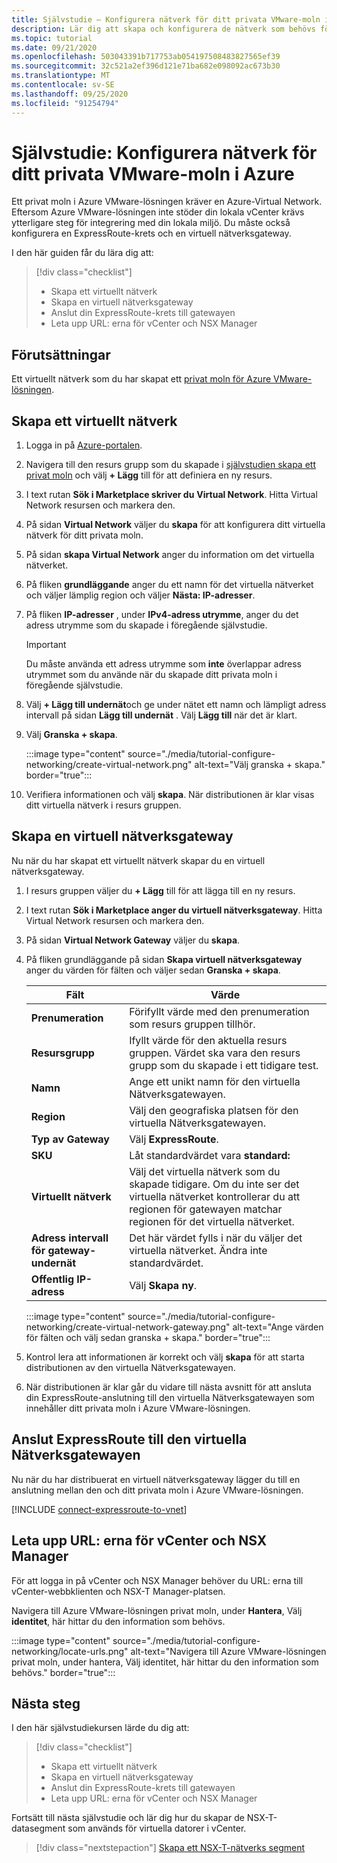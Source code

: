 ```yaml
---
title: Självstudie – Konfigurera nätverk för ditt privata VMware-moln i Azure
description: Lär dig att skapa och konfigurera de nätverk som behövs för att distribuera ditt privata moln i Azure
ms.topic: tutorial
ms.date: 09/21/2020
ms.openlocfilehash: 503043391b717753ab054197508483827565ef39
ms.sourcegitcommit: 32c521a2ef396d121e71ba682e098092ac673b30
ms.translationtype: MT
ms.contentlocale: sv-SE
ms.lasthandoff: 09/25/2020
ms.locfileid: "91254794"
---
```

# <a name="tutorial-configure-networking-for-your-vmware-private-cloud-in-azure"></a>Självstudie: Konfigurera nätverk för ditt privata VMware-moln i Azure

Ett privat moln i Azure VMware-lösningen kräver en Azure-Virtual Network. Eftersom Azure VMware-lösningen inte stöder din lokala vCenter krävs ytterligare steg för integrering med din lokala miljö. Du måste också konfigurera en ExpressRoute-krets och en virtuell nätverksgateway.

I den här guiden får du lära dig att:

> [!div class="checklist"]
> * Skapa ett virtuellt nätverk
> * Skapa en virtuell nätverksgateway
> * Anslut din ExpressRoute-krets till gatewayen
> * Leta upp URL: erna för vCenter och NSX Manager

## <a name="prerequisites"></a>Förutsättningar 
Ett virtuellt nätverk som du har skapat ett [privat moln för Azure VMware-lösningen](tutorial-create-private-cloud.md). 

## <a name="create-a-virtual-network"></a>Skapa ett virtuellt nätverk

1. Logga in på [Azure-portalen](https://portal.azure.com).

1. Navigera till den resurs grupp som du skapade i [självstudien skapa ett privat moln](tutorial-create-private-cloud.md) och välj **+ Lägg** till för att definiera en ny resurs. 

1. I text rutan **Sök i Marketplace skriver du** **Virtual Network**. Hitta Virtual Network resursen och markera den.

1. På sidan **Virtual Network** väljer du **skapa** för att konfigurera ditt virtuella nätverk för ditt privata moln.

1. På sidan **skapa Virtual Network** anger du information om det virtuella nätverket.

1. På fliken **grundläggande** anger du ett namn för det virtuella nätverket och väljer lämplig region och väljer **Nästa: IP-adresser**.

1. På fliken **IP-adresser** , under **IPv4-adress utrymme**, anger du det adress utrymme som du skapade i föregående självstudie.

   > [!IMPORTANT]
   > Du måste använda ett adress utrymme som **inte** överlappar adress utrymmet som du använde när du skapade ditt privata moln i föregående självstudie.

1. Välj **+ Lägg till undernät**och ge under nätet ett namn och lämpligt adress intervall på sidan **Lägg till undernät** . Välj **Lägg till** när det är klart.

1. Välj **Granska + skapa**.

   :::image type="content" source="./media/tutorial-configure-networking/create-virtual-network.png" alt-text="Välj granska + skapa." border="true":::

1. Verifiera informationen och välj **skapa**. När distributionen är klar visas ditt virtuella nätverk i resurs gruppen.

## <a name="create-a-virtual-network-gateway"></a>Skapa en virtuell nätverksgateway

Nu när du har skapat ett virtuellt nätverk skapar du en virtuell nätverksgateway.

1. I resurs gruppen väljer du **+ Lägg** till för att lägga till en ny resurs.

1. I text rutan **Sök i Marketplace anger du** **virtuell nätverksgateway**. Hitta Virtual Network resursen och markera den.

1. På sidan **Virtual Network Gateway** väljer du **skapa**.

1. På fliken grundläggande på sidan **Skapa virtuell nätverksgateway** anger du värden för fälten och väljer sedan **Granska + skapa**. 

   | Fält | Värde |
   | --- | --- |
   | **Prenumeration** | Förifyllt värde med den prenumeration som resurs gruppen tillhör. |
   | **Resursgrupp** | Ifyllt värde för den aktuella resurs gruppen. Värdet ska vara den resurs grupp som du skapade i ett tidigare test. |
   | **Namn** | Ange ett unikt namn för den virtuella Nätverksgatewayen. |
   | **Region** | Välj den geografiska platsen för den virtuella Nätverksgatewayen. |
   | **Typ av Gateway** | Välj **ExpressRoute**. |
   | **SKU** | Låt standardvärdet vara **standard:** |
   | **Virtuellt nätverk** | Välj det virtuella nätverk som du skapade tidigare. Om du inte ser det virtuella nätverket kontrollerar du att regionen för gatewayen matchar regionen för det virtuella nätverket. |
   | **Adress intervall för gateway-undernät** | Det här värdet fylls i när du väljer det virtuella nätverket. Ändra inte standardvärdet. |
   | **Offentlig IP-adress** | Välj **Skapa ny**. |

   :::image type="content" source="./media/tutorial-configure-networking/create-virtual-network-gateway.png" alt-text="Ange värden för fälten och välj sedan granska + skapa." border="true":::

1. Kontrol lera att informationen är korrekt och välj **skapa** för att starta distributionen av den virtuella Nätverksgatewayen. 
1. När distributionen är klar går du vidare till nästa avsnitt för att ansluta din ExpressRoute-anslutning till den virtuella Nätverksgatewayen som innehåller ditt privata moln i Azure VMware-lösningen.

## <a name="connect-expressroute-to-the-virtual-network-gateway"></a>Anslut ExpressRoute till den virtuella Nätverksgatewayen

Nu när du har distribuerat en virtuell nätverksgateway lägger du till en anslutning mellan den och ditt privata moln i Azure VMware-lösningen.

[!INCLUDE [connect-expressroute-to-vnet](includes/connect-expressroute-to-vnet.md)]


## <a name="locate-the-urls-for-vcenter-and-nsx-manager"></a>Leta upp URL: erna för vCenter och NSX Manager

För att logga in på vCenter och NSX Manager behöver du URL: erna till vCenter-webbklienten och NSX-T Manager-platsen. 

Navigera till Azure VMware-lösningen privat moln, under **Hantera**, Välj **identitet**, här hittar du den information som behövs.

:::image type="content" source="./media/tutorial-configure-networking/locate-urls.png" alt-text="Navigera till Azure VMware-lösningen privat moln, under hantera, Välj identitet, här hittar du den information som behövs." border="true":::

## <a name="next-steps"></a>Nästa steg

I den här självstudiekursen lärde du dig att:

> [!div class="checklist"]
> * Skapa ett virtuellt nätverk
> * Skapa en virtuell nätverksgateway
> * Anslut din ExpressRoute-krets till gatewayen
> * Leta upp URL: erna för vCenter och NSX Manager

Fortsätt till nästa självstudie och lär dig hur du skapar de NSX-T-datasegment som används för virtuella datorer i vCenter.

> [!div class="nextstepaction"]
> [Skapa ett NSX-T-nätverks segment](tutorial-nsx-t-network-segment.md)